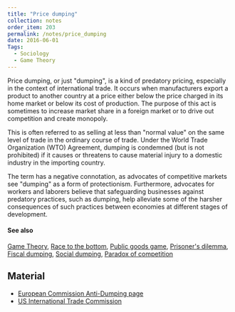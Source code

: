 ```yaml
---
title: "Price dumping"
collection: notes
order_item: 203
permalink: /notes/price_dumping
date: 2016-06-01
Tags:
  - Sociology
  - Game Theory
---
```


Price dumping, or just "dumping", is a kind of predatory pricing, especially in the context of international trade. It occurs when manufacturers export a product to another country at a price either below the price charged in its home market or below its cost of production. The purpose of this act is sometimes to increase market share in a foreign market or to drive out competition and create monopoly.

This is often referred to as selling at less than "normal value" on the same level of trade in the ordinary course of trade. Under the World Trade Organization (WTO) Agreement, dumping is condemned (but is not prohibited) if it causes or threatens to cause material injury to a domestic industry in the importing country.

The term has a negative connotation, as advocates of competitive markets see "dumping" as a form of protectionism. Furthermore, advocates for workers and laborers believe that safeguarding businesses against predatory practices, such as dumping, help alleviate some of the harsher consequences of such practices between economies at different stages of development.


#### See also
[Game Theory](/notes/game_theory), [Race to the bottom](/notes/race_to_the_bottom), [Public goods game](/notes/public_goods_game), [Prisoner's dilemma](/notes/prisoner's_dilemma), [Fiscal dumping](/notes/fiscal_dumping), [Social dumping](/notes/social_dumping), [Paradox of competition](/notes/paradox_of_competition)


## Material
* [European Commission Anti-Dumping page](http://ec.europa.eu/trade/policy/accessing-markets/trade-defence/actions-against-imports-into-the-eu/anti-dumping/index_en.htm)
* [US International Trade Commission](http://www.usitc.gov/trade_remedy/731_ad_701_cvd/index.htm)






